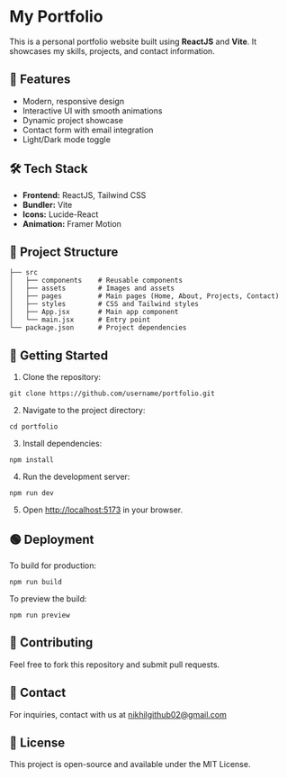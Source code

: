 # My Portfolio

This is a personal portfolio website built using **ReactJS** and **Vite**. It showcases my skills, projects, and contact information.

## 🚀 Features

-   Modern, responsive design
-   Interactive UI with smooth animations
-   Dynamic project showcase
-   Contact form with email integration
-   Light/Dark mode toggle

## 🛠️ Tech Stack

-   **Frontend:** ReactJS, Tailwind CSS
-   **Bundler:** Vite
-   **Icons:** Lucide-React
-   **Animation:** Framer Motion

## 📂 Project Structure

```
├── src
│   ├── components    # Reusable components
│   ├── assets        # Images and assets
│   ├── pages         # Main pages (Home, About, Projects, Contact)
│   ├── styles        # CSS and Tailwind styles
│   ├── App.jsx       # Main app component
│   └── main.jsx      # Entry point
└── package.json      # Project dependencies
```

## 🚀 Getting Started

1. Clone the repository:

```
git clone https://github.com/username/portfolio.git
```

2. Navigate to the project directory:

```
cd portfolio
```

3. Install dependencies:

```
npm install
```

4. Run the development server:

```
npm run dev
```

5. Open [http://localhost:5173](http://localhost:5173) in your browser.

## 🟢 Deployment

To build for production:

```
npm run build
```

To preview the build:

```
npm run preview
```

## 🤝 Contributing

Feel free to fork this repository and submit pull requests.

## 📧 Contact

For inquiries, contact with us at [nikhilgithub02@gmail.com](mailto:your-email@example.com)

## 📝 License

This project is open-source and available under the MIT License.
